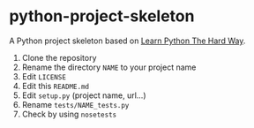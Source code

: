 python-project-skeleton
=======================

A Python project skeleton based on [Learn Python The Hard Way](http://learnpythonthehardway.org/book/ex46.html).

1. Clone the repository
2. Rename the directory `NAME` to your project name
3. Edit `LICENSE`
4. Edit this `README.md`
5. Edit `setup.py` (project name, url...)
6. Rename `tests/NAME_tests.py`
7. Check by using `nosetests`
